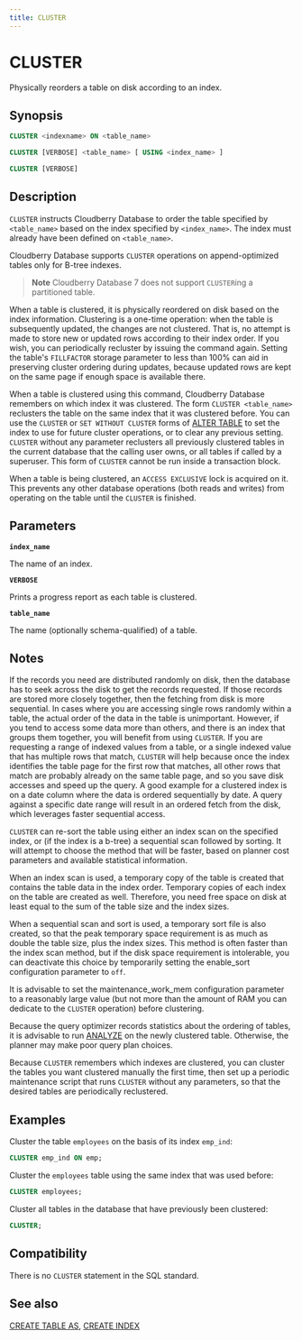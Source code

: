 ```yaml
---
title: CLUSTER
---
```


# CLUSTER

Physically reorders a table on disk according to an index. 

## Synopsis

```sql
CLUSTER <indexname> ON <table_name>

CLUSTER [VERBOSE] <table_name> [ USING <index_name> ]

CLUSTER [VERBOSE]
```

## Description

`CLUSTER` instructs Cloudberry Database to order the table specified by `<table_name>` based on the index specified by `<index_name>`. The index must already have been defined on `<table_name>`.

Cloudberry Database supports `CLUSTER` operations on append-optimized tables only for B-tree indexes.

> **Note** Cloudberry Database 7 does not support `CLUSTER`ing a partitioned table.

When a table is clustered, it is physically reordered on disk based on the index information. Clustering is a one-time operation: when the table is subsequently updated, the changes are not clustered. That is, no attempt is made to store new or updated rows according to their index order. If you wish, you can periodically recluster by issuing the command again. Setting the table's `FILLFACTOR` storage parameter to less than 100% can aid in preserving cluster ordering during updates, because updated rows are kept on the same page if enough space is available there.

When a table is clustered using this command, Cloudberry Database remembers on which index it was clustered. The form `CLUSTER <table_name>` reclusters the table on the same index that it was clustered before. You can use the `CLUSTER` or `SET WITHOUT CLUSTER` forms of [ALTER TABLE](/i18n/zh/docusaurus-plugin-content-docs/current/sql-stmts/sql-stmt-alter-table.md) to set the index to use for future cluster operations, or to clear any previous setting. `CLUSTER` without any parameter reclusters all previously clustered tables in the current database that the calling user owns, or all tables if called by a superuser. This form of `CLUSTER` cannot be run inside a transaction block.

When a table is being clustered, an `ACCESS EXCLUSIVE` lock is acquired on it. This prevents any other database operations (both reads and writes) from operating on the table until the `CLUSTER` is finished.

## Parameters

**`index_name`**

The name of an index.

**`VERBOSE`**

Prints a progress report as each table is clustered.

**`table_name`**

The name (optionally schema-qualified) of a table.

## Notes

If the records you need are distributed randomly on disk, then the database has to seek across the disk to get the records requested. If those records are stored more closely together, then the fetching from disk is more sequential. In cases where you are accessing single rows randomly within a table, the actual order of the data in the table is unimportant. However, if you tend to access some data more than others, and there is an index that groups them together, you will benefit from using `CLUSTER`. If you are requesting a range of indexed values from a table, or a single indexed value that has multiple rows that match, `CLUSTER` will help because once the index identifies the table page for the first row that matches, all other rows that match are probably already on the same table page, and so you save disk accesses and speed up the query. A good example for a clustered index is on a date column where the data is ordered sequentially by date. A query against a specific date range will result in an ordered fetch from the disk, which leverages faster sequential access.

`CLUSTER` can re-sort the table using either an index scan on the specified index, or (if the index is a b-tree) a sequential scan followed by sorting. It will attempt to choose the method that will be faster, based on planner cost parameters and available statistical information.

When an index scan is used, a temporary copy of the table is created that contains the table data in the index order. Temporary copies of each index on the table are created as well. Therefore, you need free space on disk at least equal to the sum of the table size and the index sizes.

When a sequential scan and sort is used, a temporary sort file is also created, so that the peak temporary space requirement is as much as double the table size, plus the index sizes. This method is often faster than the index scan method, but if the disk space requirement is intolerable, you can deactivate this choice by temporarily setting the enable_sort configuration parameter to `off`.

It is advisable to set the maintenance_work_mem configuration parameter to a reasonably large value (but not more than the amount of RAM you can dedicate to the `CLUSTER` operation) before clustering.

Because the query optimizer records statistics about the ordering of tables, it is advisable to run [ANALYZE](/i18n/zh/docusaurus-plugin-content-docs/current/sql-stmts/sql-stmt-analyze.md) on the newly clustered table. Otherwise, the planner may make poor query plan choices.

Because `CLUSTER` remembers which indexes are clustered, you can cluster the tables you want clustered manually the first time, then set up a periodic maintenance script that runs `CLUSTER` without any parameters, so that the desired tables are periodically reclustered.

## Examples

Cluster the table `employees` on the basis of its index `emp_ind`:

```sql
CLUSTER emp_ind ON emp;
```

Cluster the `employees` table using the same index that was used before:

```sql
CLUSTER employees;
```

Cluster all tables in the database that have previously been clustered:

```sql
CLUSTER;
```

## Compatibility

There is no `CLUSTER` statement in the SQL standard.

## See also

[CREATE TABLE AS](/i18n/zh/docusaurus-plugin-content-docs/current/sql-stmts/sql-stmt-create-table-as.md), [CREATE INDEX](/i18n/zh/docusaurus-plugin-content-docs/current/sql-stmts/sql-stmt-create-index.md)
